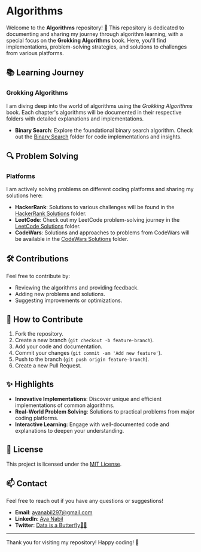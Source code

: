 # Algorithms

Welcome to the **Algorithms** repository! 🚀 This repository is dedicated to documenting and sharing my journey through algorithm learning, with a special focus on the **Grokking Algorithms** book. Here, you'll find implementations, problem-solving strategies, and solutions to challenges from various platforms.

## 📚 Learning Journey

### **Grokking Algorithms**
I am diving deep into the world of algorithms using the *Grokking Algorithms* book. Each chapter's algorithms will be documented in their respective folders with detailed explanations and implementations.

- **Binary Search**: Explore the foundational binary search algorithm. Check out the [Binary Search](./Searching%20Algorithms/Binary%20Search) folder for code implementations and insights.

## 🔍 Problem Solving

### **Platforms**
I am actively solving problems on different coding platforms and sharing my solutions here:

- **HackerRank**: Solutions to various challenges will be found in the [HackerRank Solutions](./HackerRank%20Solutions) folder.
- **LeetCode**: Check out my LeetCode problem-solving journey in the [LeetCode Solutions](./LeetCode%20Solutions) folder.
- **CodeWars**: Solutions and approaches to problems from CodeWars will be available in the [CodeWars Solutions](./CodeWars%20Solutions) folder.

## 🛠️ Contributions

Feel free to contribute by:
- Reviewing the algorithms and providing feedback.
- Adding new problems and solutions.
- Suggesting improvements or optimizations.

## 📜 How to Contribute

1. Fork the repository.
2. Create a new branch (`git checkout -b feature-branch`).
3. Add your code and documentation.
4. Commit your changes (`git commit -am 'Add new feature'`).
5. Push to the branch (`git push origin feature-branch`).
6. Create a new Pull Request.

## ✨ Highlights

- **Innovative Implementations**: Discover unique and efficient implementations of common algorithms.
- **Real-World Problem Solving**: Solutions to practical problems from major coding platforms.
- **Interactive Learning**: Engage with well-documented code and explanations to deepen your understanding.

## 📝 License

This project is licensed under the [MIT License](LICENSE).

## 📫 Contact

Feel free to reach out if you have any questions or suggestions!

- **Email**: [ayanabil297@gmail.com](mailto:your.ayanabil@gmail.com)
- **LinkedIn**: [Aya Nabil](https://www.linkedin.com/in/aya-nabil-202781247)
- **Twitter**: [Data is a Butterfly🦋✨](https://twitter.com/@butterfly_295)

---

Thank you for visiting my repository! Happy coding! 🚀
